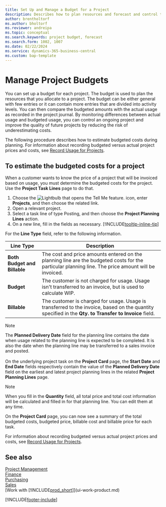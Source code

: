 ```yaml
---
title: Set Up and Manage a Budget for a Project
description: Describes how to plan resources and forecast and control the costs of a project by setting up a budget for each project.
author: brentholtorf
ms.author: bholtorf
ms.reviewer: andreipa
ms.topic: conceptual
ms.search.keywords: project budget, forecast
ms.search.form: 1002, 1007
ms.date: 02/22/2024
ms.service: dynamics-365-business-central
ms.custom: bap-template
---
```

# Manage Project Budgets

You can set up a budget for each project. The budget is used to plan the resources that you allocate to a project. The budget can be either general with few entries or it can contain more entries that are divided into activity levels. You can then compare the budgeted amounts with the actual usage as recorded in the project journal. By monitoring differences between actual usage and budgeted usage, you can control an ongoing project and improve the quality of future projects by reducing the risk of underestimating costs.

The following procedure describes how to estimate budgeted costs during planning. For information about recording budgeted versus actual project prices and costs, see [Record Usage for Projects](projects-how-record-job-usage.md).  

## <a name="JobBudgetCosts"></a> To estimate the budgeted costs for a project

When a customer wants to know the price of a project that will be invoiced based on usage, you must determine the budgeted costs for the project. Use the **Project Task Lines** page to do that.

1. Choose the ![Lightbulb that opens the Tell Me feature.](media/ui-search/search_small.png "Tell me what you want to do") icon, enter **Projects**, and then choose the related link.  
2. Open a relevant project.
3. Select a task line of type Posting, and then choose the **Project Planning Lines** action.
4. On a new line, fill in the fields as necessary. [!INCLUDE[tooltip-inline-tip](includes/tooltip-inline-tip_md.md)]

For the **Line Type** field, refer to the following information.  

| Line Type | Description |
| --- | --- |
| **Both Budget and Billable** |The cost and price amounts entered on the planning line are the budgeted costs for the particular planning line. The price amount will be invoiced. |
| **Budget** |The customer is not charged for usage. Usage isn't transferred to an invoice, but is used to calculate WIP. |
| **Billable** |The customer is charged for usage. Usage is transferred to the invoice, based on the quantity specified in the **Qty. to Transfer to Invoice** field. |

> [!NOTE]  
> The **Planned Delivery Date** field for the planning line contains the date when usage related to the planning line is expected to be completed. It is also the date when the planning line may be transferred to a sales invoice and posted. <br /><br /> On the underlying project task on the **Project Card** page, the **Start Date** and **End Date** fields respectively contain the value of the **Planned Delivery Date** field on the earliest and latest project planning lines in the related **Project Planning Lines** page.

> [!NOTE]  
> When you fill in the **Quantity** field, all total price and total cost information will be calculated and filled in for that planning line. You can edit them at any time.

On the **Project Card** page, you can now see a summary of the total budgeted costs, budgeted price, billable cost and billable price for each task.

For information about recording budgeted versus actual project prices and costs, see [Record Usage for Projects](projects-how-record-job-usage.md).

## See also

[Project Management](projects-manage-projects.md)  
[Finance](finance.md)  
[Purchasing](purchasing-manage-purchasing.md)  
[Sales](sales-manage-sales.md)  
[Work with [!INCLUDE[prod_short](includes/prod_short.md)]](ui-work-product.md)  

[!INCLUDE[footer-include](includes/footer-banner.md)]
